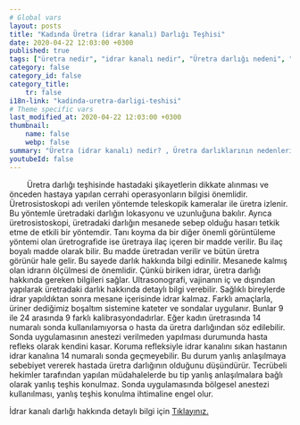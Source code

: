 ```yaml
---
# Global vars
layout: posts
title: "Kadında Üretra (idrar kanalı) Darlığı Teşhisi"
date: 2020-04-22 12:03:00 +0300
published: true
tags: ["üretra nedir", "idrar kanalı nedir", "Üretra darlığı nedeni", "Üretra darlığı belirti", "Üretra darlığı teşhisi", "Üretra darlığı tedavisi" , "kadında üretra darlığı" , "üretra darlığı nedeni", "üretra darlığı ameliyatı" , "üretra darlığı çözüm", "kadında dilatasyon", "üretra darlığı açık ameliyat", "üretra darlığı kapalı ameliyat", "idrar kanalı darlığı", "idrar kanalı darlığı ameliyatı", "kadında idrar kanalı darlığı"]
category: false
category_id: false
category_title:
    tr: false
i18n-link: "kadinda-uretra-darligi-teshisi"
# Theme specific vars
last_modified_at: 2020-04-22 12:03:00 +0300
thumbnail:
    name: false
    webp: false
summary: "Üretra (idrar kanalı) nedir? , Üretra darlıklarının nedenleri, şikayetleri, teşhisi ve tedavisi hakkında detaylı bilgiler makale ve videolar ile sunuluyor. Üretral rekonstrüksiyonun kadın üretroplasti ameliyatı nasıl yapılır?"
youtubeId: false
---
```


&nbsp;&nbsp;&nbsp;&nbsp;&nbsp;&nbsp;&nbsp;&nbsp;Üretra darlığı teşhisinde hastadaki şikayetlerin dikkate alınması ve önceden hastaya yapılan cerrahi operasyonların bilgisi önemlidir. Üretrosistoskopi adı verilen yöntemde teleskopik kameralar ile üretra izlenir. Bu yöntemle üretradaki darlığın lokasyonu ve uzunluğuna bakılır. Ayrıca üretrosistoskopi, üretradaki darlığın mesanede sebep olduğu hasarı tetkik etme de etkili bir yöntemdir. Tanı koyma da bir diğer önemli görüntüleme yöntemi olan üretrografide ise üretraya ilaç içeren bir madde verilir. Bu ilaç boyalı madde olarak bilir. Bu madde üretradan verilir ve bütün üretra görünür hale gelir. Bu sayede darlık hakkında bilgi edinilir. Mesanede kalmış olan idrarın ölçülmesi de önemlidir. Çünkü biriken idrar, üretra darlığı hakkında gereken bilgileri sağlar. Ultrasonografi, vajinanın iç ve dışından yapılarak üretradaki darlık hakkında detaylı bilgi verebilir. Sağlıklı bireylerde idrar yapıldıktan sonra mesane içerisinde idrar kalmaz. Farklı amaçlarla, üriner dediğimiz boşaltım sistemine kateter ve sondalar uygulanır. Bunlar 9 ile 24 arasında 9 farklı kalibrasyondadırlar. Eğer kadın üretrasında 14 numaralı sonda kullanılamıyorsa o hasta da üretra darlığından söz edilebilir. Sonda uygulamasının anestezi verilmeden yapılması durumunda hasta refleks olarak kendini kasar. Koruma refleksiyle idrar kanalını sıkan hastanın idrar kanalına 14 numaralı sonda geçmeyebilir. Bu durum yanlış anlaşılmaya sebebiyet vererek hastada üretra darlığının olduğunu düşündürür. Tecrübeli hekimler tarafından yapılan müdahalelerde bu tip yanlış anlaşılmalara bağlı olarak yanlış teşhis konulmaz. Sonda uygulamasında bölgesel anestezi kullanılması, yanlış teşhis konulma ihtimaline engel olur.    

İdrar kanalı darlığı hakkında detaylı bilgi için [Tıklayınız.](https://www.onoluroloji.com/kadin-uretra-darliklari)

